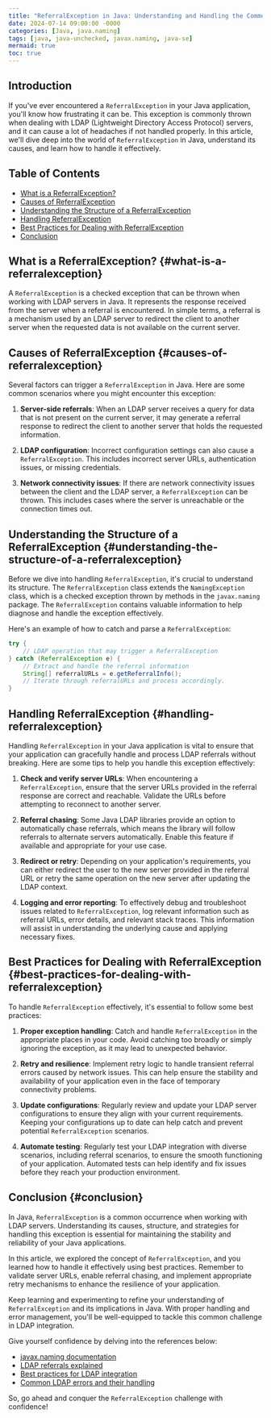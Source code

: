 ```yaml
---
title: "ReferralException in Java: Understanding and Handling the Common Error"
date: 2024-07-14 09:00:00 -0000
categories: [Java, java.naming]
tags: [java, java-unchecked, javax.naming, java-se]
mermaid: true
toc: true
---
```



Introduction
---------------

If you've ever encountered a `ReferralException` in your Java application, you'll know how frustrating it can be. This exception is commonly thrown when dealing with LDAP (Lightweight Directory Access Protocol) servers, and it can cause a lot of headaches if not handled properly. In this article, we'll dive deep into the world of `ReferralException` in Java, understand its causes, and learn how to handle it effectively.

## Table of Contents
- [What is a ReferralException?](#what-is-a-referralexception)
- [Causes of ReferralException](#causes-of-referralexception)
- [Understanding the Structure of a ReferralException](#understanding-the-structure-of-a-referralexception)
- [Handling ReferralException](#handling-referralexception)
- [Best Practices for Dealing with ReferralException](#best-practices-for-dealing-with-referralexception)
- [Conclusion](#conclusion)

## What is a ReferralException? {#what-is-a-referralexception}
A `ReferralException` is a checked exception that can be thrown when working with LDAP servers in Java. It represents the response received from the server when a referral is encountered. In simple terms, a referral is a mechanism used by an LDAP server to redirect the client to another server when the requested data is not available on the current server.

## Causes of ReferralException  {#causes-of-referralexception}
Several factors can trigger a `ReferralException` in Java. Here are some common scenarios where you might encounter this exception:

1. **Server-side referrals**: When an LDAP server receives a query for data that is not present on the current server, it may generate a referral response to redirect the client to another server that holds the requested information.

2. **LDAP configuration**: Incorrect configuration settings can also cause a `ReferralException`. This includes incorrect server URLs, authentication issues, or missing credentials.

3. **Network connectivity issues**: If there are network connectivity issues between the client and the LDAP server, a `ReferralException` can be thrown. This includes cases where the server is unreachable or the connection times out.

## Understanding the Structure of a ReferralException {#understanding-the-structure-of-a-referralexception}
Before we dive into handling `ReferralException`, it's crucial to understand its structure. The `ReferralException` class extends the `NamingException` class, which is a checked exception thrown by methods in the `javax.naming` package. The `ReferralException` contains valuable information to help diagnose and handle the exception effectively.

Here's an example of how to catch and parse a `ReferralException`:

```java
try {
    // LDAP operation that may trigger a ReferralException
} catch (ReferralException e) {
    // Extract and handle the referral information
    String[] referralURLs = e.getReferralInfo();
    // Iterate through referralURLs and process accordingly.
}
```

## Handling ReferralException {#handling-referralexception}
Handling `ReferralException` in your Java application is vital to ensure that your application can gracefully handle and process LDAP referrals without breaking. Here are some tips to help you handle this exception effectively:

1. **Check and verify server URLs**: When encountering a `ReferralException`, ensure that the server URLs provided in the referral response are correct and reachable. Validate the URLs before attempting to reconnect to another server.

2. **Referral chasing**: Some Java LDAP libraries provide an option to automatically chase referrals, which means the library will follow referrals to alternate servers automatically. Enable this feature if available and appropriate for your use case.

3. **Redirect or retry**: Depending on your application's requirements, you can either redirect the user to the new server provided in the referral URL or retry the same operation on the new server after updating the LDAP context.

4. **Logging and error reporting**: To effectively debug and troubleshoot issues related to `ReferralException`, log relevant information such as referral URLs, error details, and relevant stack traces. This information will assist in understanding the underlying cause and applying necessary fixes.

## Best Practices for Dealing with ReferralException {#best-practices-for-dealing-with-referralexception}
To handle `ReferralException` effectively, it's essential to follow some best practices:

1. **Proper exception handling**: Catch and handle `ReferralException` in the appropriate places in your code. Avoid catching too broadly or simply ignoring the exception, as it may lead to unexpected behavior.

2. **Retry and resilience**: Implement retry logic to handle transient referral errors caused by network issues. This can help ensure the stability and availability of your application even in the face of temporary connectivity problems.

3. **Update configurations**: Regularly review and update your LDAP server configurations to ensure they align with your current requirements. Keeping your configurations up to date can help catch and prevent potential `ReferralException` scenarios.

4. **Automate testing**: Regularly test your LDAP integration with diverse scenarios, including referral scenarios, to ensure the smooth functioning of your application. Automated tests can help identify and fix issues before they reach your production environment.

## Conclusion {#conclusion}
In Java, `ReferralException` is a common occurrence when working with LDAP servers. Understanding its causes, structure, and strategies for handling this exception is essential for maintaining the stability and reliability of your Java applications.

In this article, we explored the concept of `ReferralException`, and you learned how to handle it effectively using best practices. Remember to validate server URLs, enable referral chasing, and implement appropriate retry mechanisms to enhance the resilience of your application.

Keep learning and experimenting to refine your understanding of `ReferralException` and its implications in Java. With proper handling and error management, you'll be well-equipped to tackle this common challenge in LDAP integration.

Give yourself confidence by delving into the references below:

- [javax.naming documentation](https://docs.oracle.com/en/java/javase/11/docs/api/java.naming-summary.html)
- [LDAP referrals explained](https://www.ibm.com/support/knowledgecenter/en/SSEQTJ_8.5.5/com.ibm.websphere.base.doc/ae/cnam_runtimeldap.html)
- [Best practices for LDAP integration](https://shreyaschand.com/blog/2013/01/03/ldap-referral-handling-best-practice/)
- [Common LDAP errors and their handling](https://kb.novaordis.com/index.php/COMMON_LDAP_ERRORS)

So, go ahead and conquer the `ReferralException` challenge with confidence!